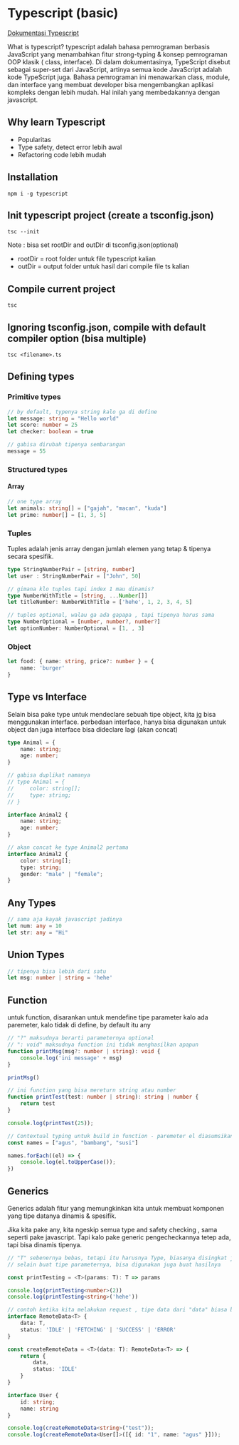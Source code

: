 # Typescript (basic)
[Dokumentasi Typescript](https://www.typescriptlang.org/)

What is typescript? typescript adalah bahasa pemrograman berbasis JavaScript yang menambahkan fitur strong-typing & konsep pemrograman OOP klasik ( class, interface). Di dalam dokumentasinya, TypeScript disebut sebagai super-set dari JavaScript, artinya semua kode JavaScript adalah kode TypeScript juga. Bahasa pemrograman ini menawarkan class, module, dan interface yang membuat developer bisa mengembangkan aplikasi kompleks dengan lebih mudah. Hal inilah yang membedakannya dengan javascript.

## Why learn Typescript
- Popularitas
- Type safety, detect error lebih awal
- Refactoring code lebih mudah

## Installation
```
npm i -g typescript
```

## Init typescript project (create a tsconfig.json)
```
tsc --init
```

Note : bisa set rootDir and outDir di tsconfig.json(optional)
- rootDir = root folder untuk file typescript kalian
- outDir = output folder untuk hasil dari compile file ts kalian
## Compile current project 
```
tsc
```

## Ignoring tsconfig.json, compile with default compiler option (bisa multiple)
```
tsc <filename>.ts 
```

##  Defining types
### Primitive types
```ts
// by default, typenya string kalo ga di define
let message: string = "Hello world"
let score: number = 25
let checker: boolean = true

// gabisa dirubah tipenya sembarangan
message = 55
```

### Structured types
#### Array
```ts
// one type array
let animals: string[] = ["gajah", "macan", "kuda"]
let prime: number[] = [1, 3, 5]
```

### Tuples
Tuples adalah jenis array dengan jumlah elemen yang tetap & tipenya secara spesifik. 
```ts
type StringNumberPair = [string, number]
let user : StringNumberPair = ["John", 50]

// gimana klo tuples tapi index 1 mau dinamis?
type NumberWithTitle = [string, ...Number[]]
let titleNumber: NumberWithTitle = ['hehe', 1, 2, 3, 4, 5]

// tuples optional, walau ga ada gapapa , tapi tipenya harus sama
type NumberOptional = [number, number?, number?]
let optionNumber: NumberOptional = [1, , 3]
```

### Object
```ts
let food: { name: string, price?: number } = {
    name: 'burger'
}
```

## Type vs Interface
Selain bisa pake type untuk mendeclare sebuah tipe object, kita jg bisa menggunakan interface.
perbedaan interface, hanya bisa digunakan untuk object dan juga interface bisa dideclare lagi (akan concat)

```ts
type Animal = {
    name: string;
    age: number;
}

// gabisa duplikat namanya
// type Animal = {
//     color: string[];
//     type: string;
// }

interface Animal2 {
    name: string;
    age: number;
}

// akan concat ke type Animal2 pertama
interface Animal2 {
    color: string[];
    type: string;
    gender: "male" | "female";
}
```

## Any Types
```ts
// sama aja kayak javascript jadinya
let num: any = 10
let str: any = "Hi"
```

## Union Types
```ts
// tipenya bisa lebih dari satu
let msg: number | string = 'hehe'
```

## Function
untuk function, disarankan untuk mendefine tipe parameter kalo ada paremeter, kalo tidak di define, by default itu any
```ts
// "?" maksudnya berarti parameternya optional
// ": void" maksudnya function ini tidak menghasilkan apapun
function printMsg(msg?: number | string): void {
    console.log('ini message' + msg)
}

printMsg()

// ini function yang bisa mereturn string atau number
function printTest(test: number | string): string | number {
    return test
}

console.log(printTest(25));

// Contextual typing untuk build in function - paremeter el diasumsikan tipenya string sesuai dengan variablenya
const names = ["agus", "bambang", "susi"]

names.forEach((el) => {
    console.log(el.toUpperCase());
})
```

## Generics
Generics adalah fitur yang memungkinkan kita untuk membuat komponen yang tipe datanya dinamis & spesifik.

Jika kita pake any, kita ngeskip semua type and safety checking , sama seperti pake javascript. Tapi kalo pake generic pengecheckannya tetep ada, tapi bisa dinamis tipenya.

```ts
// "T" sebenernya bebas, tetapi itu harusnya Type, biasanya disingkat jadi T
// selain buat tipe parameternya, bisa digunakan juga buat hasilnya

const printTesting = <T>(params: T): T => params

console.log(printTesting<number>(2))
console.log(printTesting<string>('hehe'))

// contoh ketika kita melakukan request , tipe data dari "data" biasa bisa array / object / etc
interface RemoteData<T> {
    data: T,
    status: 'IDLE' | 'FETCHING' | 'SUCCESS' | 'ERROR'
}

const createRemoteData = <T>(data: T): RemoteData<T> => {
    return {
        data,
        status: 'IDLE'
    }
}

interface User {
    id: string;
    name: string
}

console.log(createRemoteData<string>("test"));
console.log(createRemoteData<User[]>([{ id: "1", name: "agus" }]));
```